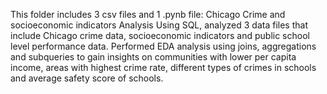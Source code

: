 This folder includes 3 csv files and 1 .pynb file:
Chicago Crime and socioeconomic indicators Analysis
Using SQL, analyzed 3 data files that include Chicago crime data, socioeconomic indicators and public school level performance data.
Performed EDA analysis using joins, aggregations and subqueries to gain insights on communities with lower per capita income, areas with highest crime rate, different types of crimes in schools and average safety score of schools.
